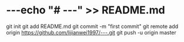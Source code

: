 # ---echo "# ---" >> README.md
git init
git add README.md
git commit -m "first commit"
git remote add origin https://github.com/lijianwei1997/---.git
git push -u origin master

